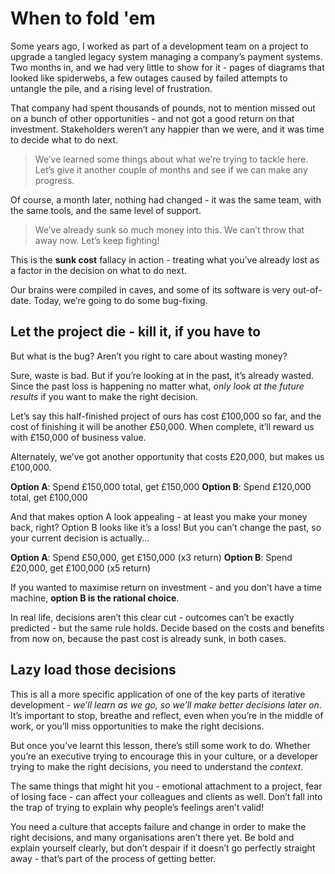 # When to fold 'em

Some years ago, I worked as part of a development team on a project to upgrade a tangled legacy system managing a company’s payment systems. Two months in, and we had very little to show for it - pages of diagrams that looked like spiderwebs, a few outages caused by failed attempts to untangle the pile, and a rising level of frustration.

That company had spent thousands of pounds, not to mention missed out on a bunch of other opportunities - and not got a good return on that investment. Stakeholders weren’t any happier than we were, and it was time to decide what to do next.

> We’ve learned some things about what we’re trying to tackle here. Let’s give it another couple of months and see if we can make any progress.

Of course, a month later, nothing had changed - it was the same team, with the same tools, and the same level of support.

> We’ve already sunk so much money into this. We can’t throw that away now. Let’s keep fighting!

This is the **sunk cost** fallacy in action - treating what you’ve already lost as a factor in the decision on what to do next.

Our brains were compiled in caves, and some of its software is very out-of-date. Today, we’re going to do some bug-fixing.


## Let the project die - kill it, if you have to

But what is the bug? Aren’t you right to care about wasting money?

Sure, waste is bad. But if you’re looking at in the past, it’s already wasted. Since the past loss is happening no matter what, *only look at the future results* if you want to make the right decision.

Let’s say this half-finished project of ours has cost £100,000 so far, and the cost of finishing it will be another £50,000. When complete, it’ll reward us with £150,000 of business value.

Alternately, we’ve got another opportunity that costs £20,000, but makes us £100,000.

**Option A**: Spend £150,000 total, get £150,000
**Option B**: Spend £120,000 total, get £100,000

And that makes option A look appealing - at least you make your money back, right? Option B looks like it’s a loss! But you can’t change the past, so your current decision is actually...

**Option A**: Spend £50,000, get £150,000 (x3 return)
**Option B**: Spend £20,000, get £100,000 (x5 return)

If you wanted to maximise return on investment - and you don’t have a time machine, **option B is the rational choice**.

In real life, decisions aren’t this clear cut - outcomes can’t be exactly predicted - but the same rule holds. Decide based on the costs and benefits from now on, because the past cost is already sunk, in both cases.

## Lazy load those decisions

This is all a more specific application of one of the key parts of iterative development - *we’ll learn as we go, so we’ll make better decisions later on*. It’s important to stop, breathe and reflect, even when you’re in the middle of work, or you’ll miss opportunities to make the right decisions.

But once you’ve learnt this lesson, there’s still some work to do. Whether you’re an executive trying to encourage this in your culture, or a developer trying to make the right decisions, you need to understand the *context*.

The same things that might hit you - emotional attachment to a project, fear of losing face - can affect your colleagues and clients as well. Don’t fall into the trap of trying to explain why people’s feelings aren’t valid!

You need a culture that accepts failure and change in order to make the right decisions, and many organisations aren’t there yet. Be bold and explain yourself clearly, but don’t despair if it doesn’t go perfectly straight away - that’s part of the process of getting better.
